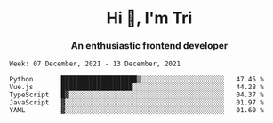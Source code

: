 <h1 align="center">Hi 👋, I'm Tri</h1>
<h3 align="center">An enthusiastic frontend developer</h3>

<!--START_SECTION:waka-->
```text
Week: 07 December, 2021 - 13 December, 2021

Python       ███████████████████▒░░░░░░░░░░░░░░░░░░░░░   47.45 % 
Vue.js       ██████████████████░░░░░░░░░░░░░░░░░░░░░░░   44.28 % 
TypeScript   █▓░░░░░░░░░░░░░░░░░░░░░░░░░░░░░░░░░░░░░░░   04.37 % 
JavaScript   ▓░░░░░░░░░░░░░░░░░░░░░░░░░░░░░░░░░░░░░░░░   01.97 % 
YAML         ▓░░░░░░░░░░░░░░░░░░░░░░░░░░░░░░░░░░░░░░░░   01.60 % 
```
<!--END_SECTION:waka-->
